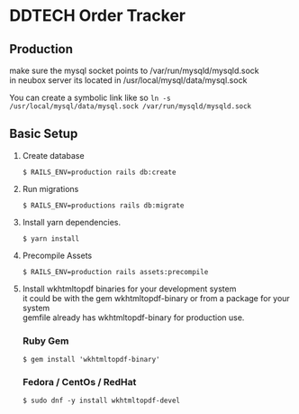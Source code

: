 # DDTECH Order Tracker

## Production
make sure the mysql socket points to /var/run/mysqld/mysqld.sock  
in neubox server its located in /usr/local/mysql/data/mysql.sock

You can create a symbolic link like so
`ln -s /usr/local/mysql/data/mysql.sock /var/run/mysqld/mysqld.sock`

## Basic Setup
1. Create database

   `$ RAILS_ENV=production rails db:create`

2. Run migrations

   `$ RAILS_ENV=productions rails db:migrate`

3. Install yarn dependencies.

   `$ yarn install`

4. Precompile Assets

   `$ RAILS_ENV=production rails assets:precompile`

5. Install wkhtmltopdf binaries for your development system  
it could be with the gem wkhtmltopdf-binary or from a package for your system  
gemfile already has wkhtmltopdf-binary for production use.

   ### Ruby Gem

   `$ gem install 'wkhtmltopdf-binary'`

   ### Fedora / CentOs / RedHat

   `$ sudo dnf -y install wkhtmltopdf-devel`

